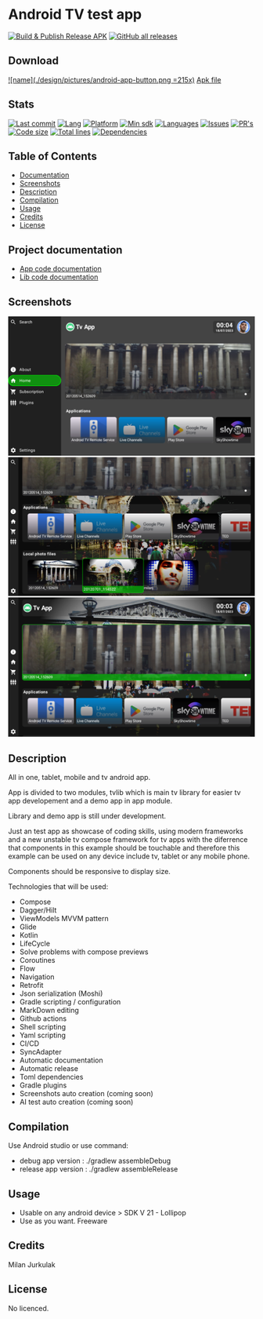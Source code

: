 # Android TV test app

[![Build & Publish Release APK](https://github.com/mimoccc/tvapp/actions/workflows/build-gradle-project.yml/badge.svg)](https://github.com/mimoccc/tvapp/actions/workflows/build-gradle-project.yml)
[![GitHub all releases](https://img.shields.io/github/downloads/mimoccc/tvapp/total)](https://github.com/mimoccc/tvapp/releases)

## Download
[![name](./design/pictures/android-app-button.png =215x)](https://github.com/mimoccc/tvapp/releases/download/release-1.2.9/app-release.apk)
[Apk file](https://github.com/mimoccc/tvapp/releases/download/release-1.2.9/app-release.apk)

## Stats

[![Last commit](https://img.shields.io/github/last-commit/mimoccc/tvapp?color=FFC877)](#)
[![Lang](https://img.shields.io/github/languages/top/mimoccc/tvapp?color=FFC877)](#)
[![Platform](https://img.shields.io/badge/Platform-Android-FFC877.svg)](#)
[![Min sdk](https://img.shields.io/badge/minSdkVersion-21-FFC877.svg)](#)
[![Languages](https://img.shields.io/github/languages/count/mimoccc/tvapp?color=FFC877)](#)
[![Issues](https://img.shields.io/github/issues-raw/mimoccc/tvapp?color=FFC877)](#)
[![PR's](https://img.shields.io/badge/PRs-welcome-FFC877.svg)](#)
[![Code size](https://img.shields.io/github/languages/code-size/mimoccc/tvapp?color=FFC877)](#)
[![Total lines](https://img.shields.io/tokei/lines/github/mimoccc/tvapp?color=FFC877)](#)
[![Dependencies](https://img.shields.io/librariesio/github/mimoccc/tvapp?color=FFC877)](#)

## Table of Contents

- [Documentation](#project-documentation)
- [Screenshots](#screenshots)
- [Description](#description)
- [Compilation](#compilation)
- [Usage](#usage)
- [Credits](#credits)
- [License](#license)

## Project documentation

- [App code documentation](documentation/app/index.md)
- [Lib code documentation](documentation/lib/index.md)

## Screenshots

![](screenshots/Screenshot_20230718_020504.png)
![](screenshots/Screenshot_20230718_020440.png)
![](screenshots/Screenshot_20230718_020340.png)

## Description

All in one, tablet, mobile and tv android app.

App is divided to two modules, tvlib which is main tv library for easier tv app developement 
and a demo app in app module.

Library and demo app is still under development.

Just an test app as showcase of coding skills, using modern frameworks  
and a new unstable tv compose framework for tv apps with the diferrence  
that components in this example should be touchable and therefore this  
example can be used on any device include tv, tablet or any mobile phone.

Components should be responsive to display size.

Technologies that will be used:

- Compose
- Dagger/Hilt
- ViewModels MVVM pattern
- Glide
- Kotlin
- LifeCycle
- Solve problems with compose previews
- Coroutines
- Flow
- Navigation
- Retrofit
- Json serialization (Moshi)
- Gradle scripting / configuration
- MarkDown editing
- Github actions
- Shell scripting
- Yaml scripting
- CI/CD
- SyncAdapter
- Automatic documentation
- Automatic release
- Toml dependencies
- Gradle plugins
- Screenshots auto creation (coming soon)
- AI test auto creation (coming soon)

## Compilation

Use Android studio or use command:

- debug app version :
  ./gradlew assembleDebug
- release app version :
  ./gradlew assembleRelease

## Usage

- Usable on any android device > SDK V 21 - Lollipop
- Use as you want. Freeware

## Credits

Milan Jurkulak

## License

No licenced.